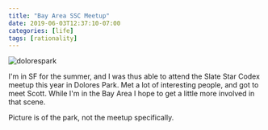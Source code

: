 ```yaml
---
title: "Bay Area SSC Meetup"
date: 2019-06-03T12:37:10-07:00
categories: [life]
tags: [rationality]
---
```


![dolorespark](https://upload.wikimedia.org/wikipedia/commons/5/51/Dolores_park.jpg)

I'm in SF for the summer, and I was thus able to attend the Slate Star Codex meetup this year in Dolores Park. Met a lot of interesting people, and got to meet Scott. While I'm in the Bay Area I hope to get a little more involved in that scene.

Picture is of the park, not the meetup specifically.
